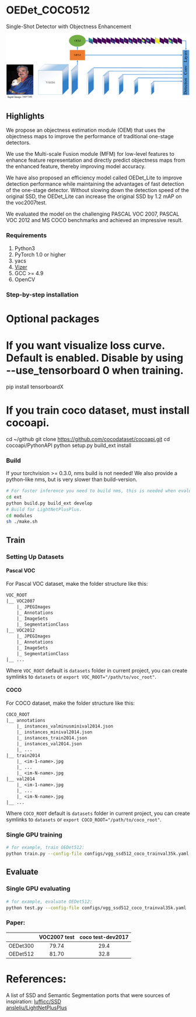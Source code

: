 # OEDet_COCO512
Single-Shot Detector with Objectness Enhancement

![image](https://github.com/BarryKCL/OEDet_COCO512/blob/master/figures/OEDet_A.png)

## Highlights

  We propose an objectness estimation module (OEM) that uses the objectness maps to improve the performance of traditional one-stage detectors.
  
  We use the Multi-scale Fusion module (MFM) for low-level features to enhance feature representation and directly predict objectness maps from the enhanced feature, thereby improving model accuracy.

  We have also proposed an efficiency model called OEDet_Lite to improve detection performance while maintaining the advantages of fast detection of the one-stage detector. Without slowing down the detection speed of the original SSD, the OEDet_Lite can increase the original SSD by 1.2 mAP on the voc2007test. 

  We evaluated the model on the challenging PASCAL VOC 2007, PASCAL VOC 2012 and MS COCO benchmarks and achieved an impressive result.

### Requirements

1. Python3
1. PyTorch 1.0 or higher
1. yacs
1. [Vizer](https://github.com/lufficc/Vizer)
1. GCC >= 4.9
1. OpenCV

### Step-by-step installation

# Optional packages

# If you want visualize loss curve. Default is enabled. Disable by using --use_tensorboard 0 when training.
pip install tensorboardX

# If you train coco dataset, must install cocoapi.
cd ~/github
git clone https://github.com/cocodataset/cocoapi.git
cd cocoapi/PythonAPI
python setup.py build_ext install

### Build
If your torchvision >= 0.3.0, nms build is not needed! We also provide a python-like nms, but is very slower than build-version.
```bash
# For faster inference you need to build nms, this is needed when evaluating. Only training doesn't need this.
cd ext
python build.py build_ext develop
# Build for LightNetPlusPlus.
cd modules
sh ./make.sh
```

## Train

### Setting Up Datasets
#### Pascal VOC

For Pascal VOC dataset, make the folder structure like this:
```
VOC_ROOT
|__ VOC2007
    |_ JPEGImages
    |_ Annotations
    |_ ImageSets
    |_ SegmentationClass
|__ VOC2012
    |_ JPEGImages
    |_ Annotations
    |_ ImageSets
    |_ SegmentationClass
|__ ...
```
Where `VOC_ROOT` default is `datasets` folder in current project, you can create symlinks to `datasets` or `export VOC_ROOT="/path/to/voc_root"`.

#### COCO

For COCO dataset, make the folder structure like this:
```
COCO_ROOT
|__ annotations
    |_ instances_valminusminival2014.json
    |_ instances_minival2014.json
    |_ instances_train2014.json
    |_ instances_val2014.json
    |_ ...
|__ train2014
    |_ <im-1-name>.jpg
    |_ ...
    |_ <im-N-name>.jpg
|__ val2014
    |_ <im-1-name>.jpg
    |_ ...
    |_ <im-N-name>.jpg
|__ ...
```
Where `COCO_ROOT` default is `datasets` folder in current project, you can create symlinks to `datasets` or `export COCO_ROOT="/path/to/coco_root"`.

### Single GPU training

```bash
# for example, train OEDet512:
python train.py --config-file configs/vgg_ssd512_coco_trainval35k.yaml
```

## Evaluate

### Single GPU evaluating

```bash
# for example, evaluate OEDet512:
python test.py --config-file configs/vgg_ssd512_coco_trainval35k.yaml
```
### Paper:

|         | VOC2007 test | coco test-dev2017 |
| :-----: | :----------: |   :----------:    |
| OEDet300 |     79.74     |      29.4         |
| OEDet512 |     81.70     |      32.8         |

# References:
A list of SSD and Semantic Segmentation ports that were sources of inspiration:
[lufficc/SSD](https://github.com/lufficc/SSD)       
[ansleliu/LightNetPlusPlus](https://github.com/ansleliu/LightNetPlusPlus)




